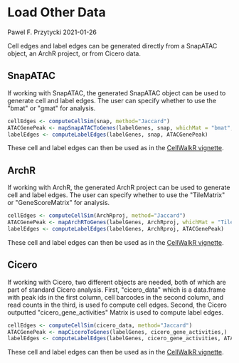 Load Other Data
================
Pawel F. Przytycki
2021-01-26

Cell edges and label edges can be generated directly from a SnapATAC object, an ArchR project, or from Cicero data.

SnapATAC
--------

If working with SnapATAC, the generated SnapATAC object can be used to generate cell and label edges. The user can specify whether to use the "bmat" or "gmat" for analysis.

``` r
cellEdges <- computeCellSim(snap, method="Jaccard")
ATACGenePeak <- mapSnapATACToGenes(labelGenes, snap, whichMat = "bmat", regions)
labelEdges <- computeLabelEdges(labelGenes, snap, ATACGenePeak)
```

These cell and label edges can then be used as in the [CellWalkR vignette](CellWalkR_Vignette.md).

ArchR
-----

If working with ArchR, the generated ArchR project can be used to generate cell and label edges. The user can specify whether to use the "TileMatrix" or "GeneScoreMatrix" for analysis.

``` r
cellEdges <- computeCellSim(ArchRproj, method="Jaccard")
ATACGenePeak <- mapArchRToGenes(labelGenes, ArchRproj, whichMat = "TileMatrix", regions)
labelEdges <- computeLabelEdges(labelGenes, ArchRproj, ATACGenePeak)
```

These cell and label edges can then be used as in the [CellWalkR vignette](CellWalkR_Vignette.md).

Cicero
------

If working with Cicero, two different objects are needed, both of which are part of standard Cicero analysis. First, "cicero\_data" which is a data.frame with peak ids in the first column, cell barcodes in the second column, and read counts in the third, is used fo compute cell edges. Second, the Cicero outputted "cicero\_gene\_activities" Matrix is used to compute label edges.

``` r
cellEdges <- computeCellSim(cicero_data, method="Jaccard")
ATACGenePeak <- mapCiceroToGenes(labelGenes, cicero_gene_activities,)
labelEdges <- computeLabelEdges(labelGenes, cicero_gene_activities, ATACGenePeak)
```

These cell and label edges can then be used as in the [CellWalkR vignette](CellWalkR_Vignette.md).
